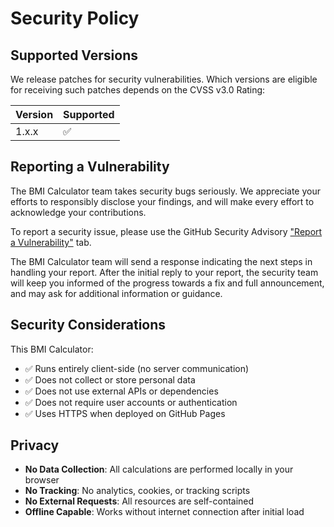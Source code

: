 # Security Policy

## Supported Versions

We release patches for security vulnerabilities. Which versions are eligible for receiving such patches depends on the CVSS v3.0 Rating:

| Version | Supported          |
| ------- | ------------------ |
| 1.x.x   | :white_check_mark: |

## Reporting a Vulnerability

The BMI Calculator team takes security bugs seriously. We appreciate your efforts to responsibly disclose your findings, and will make every effort to acknowledge your contributions.

To report a security issue, please use the GitHub Security Advisory ["Report a Vulnerability"](https://github.com/tjq8288/bmi-calculator/security/advisories/new) tab.

The BMI Calculator team will send a response indicating the next steps in handling your report. After the initial reply to your report, the security team will keep you informed of the progress towards a fix and full announcement, and may ask for additional information or guidance.

## Security Considerations

This BMI Calculator:
- ✅ Runs entirely client-side (no server communication)
- ✅ Does not collect or store personal data
- ✅ Does not use external APIs or dependencies
- ✅ Does not require user accounts or authentication
- ✅ Uses HTTPS when deployed on GitHub Pages

## Privacy

- **No Data Collection**: All calculations are performed locally in your browser
- **No Tracking**: No analytics, cookies, or tracking scripts
- **No External Requests**: All resources are self-contained
- **Offline Capable**: Works without internet connection after initial load
